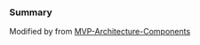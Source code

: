 ### Summary
Modified by from [MVP-Architecture-Components](https://github.com/armcha/MVP-Architecture-Components)